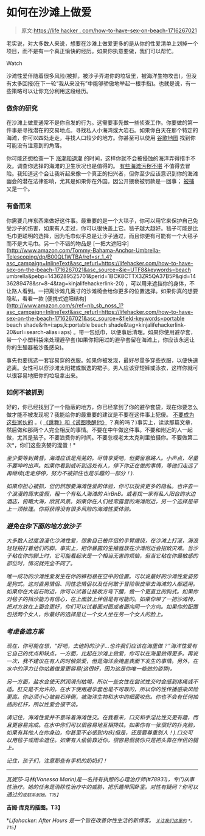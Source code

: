 # 如何在沙滩上做爱

> 原文:[https://life hacker . com/how-to-have-sex-on-beach-1716267021](https://lifehacker.com/how-to-have-sex-on-the-beach-1716267021)

老实说，对大多数人来说，想要在沙滩上做爱更多的是从你的性爱清单上划掉一个项目，而不是有一个真正愉快的经历。如果你执意要做，我们可以帮忙。

Watch

沙滩性爱伴随着很多风险(被抓，被沙子弄进你的垃圾里，被海洋生物攻击)，但没有太多回报(在下一轮“我从来没有”中能够骄傲地举起一根手指)。也就是说，有一些策略可以让你充分利用这段经历。

### 做你的研究

在沙滩上做爱通常不是你自发的行为。这需要事先做一些侦查工作。你要做的第一件事是寻找潜在的交易地点。寻找私人小海湾或大岩石。如果你白天在那个特定的海滩，你可以四处走走，寻找人口较少的地方。你甚至可以使用 [谷歌地图](http://maps.google.com) 找到你可能没有注意到的角落。

你可能还想检查一下 [涨潮和退潮](http://tidesandcurrents.noaa.gov/) 的时间，这样你就不会被侵蚀的海洋弄得措手不及。调查你选择的海滩的卫生状况也是值得的。 [有些海滩污秽不堪](http://www.cbsnews.com/pictures/top-10-dirtiest-beaches-in-america/) 不值得去冒险。我知道这个会让我听起来像一个真正的扫兴者，但你至少应该意识到你的海滩幽会的潜在法律影响，尤其是如果你在外国。因公开猥亵被罚款是一回事； [被捕](http://www.telegraph.co.uk/news/worldnews/middleeast/dubai/2275123/British-couple-arrested-in-Dubai-over-sex-on-the-beach.html) 又是一个。

### 有备而来

你需要几样东西来做好这件事。最重要的是一个大毯子，你可以用它来保护自己免受沙子的伤害，如果有人走过，你可以很快盖上它。毯子越大越好。毯子可能是比毛巾更聪明的选择，因为毛巾似乎总是让沙子通过，而且你更有可能有一个大毯子而不是大毛巾。另一个不错的物品是 [一把大遮阳伞](http://www.amazon.com/Tommy-Bahama-Anchor-Umbrella-Telescoping/dp/B00QL1WTBA/ref=sr_1_4?asc_campaign=InlineText&asc_refurl=https://lifehacker.com/how-to-have-sex-on-the-beach-1716267021&asc_source=&ie=UTF8&keywords=beach umbrella&pebp=1436289525701&perid=1BCK8CTTX3ZR5QA37B5P&qid=1436289478&sr=8-4&tag=kinjalifehackerlink-20) ，可以用来遮挡你的身体，不让路人看到。一把离沙滩几英寸的沙滩椅会给你更多的位置选择。如果你真的想要隐私，看看一款 [便携式遮阳结构](http://www.amazon.com/s/ref=nb_sb_noss_1?asc_campaign=InlineText&asc_refurl=https://lifehacker.com/how-to-have-sex-on-the-beach-1716267021&asc_source=&field-keywords=portable beach shade&rh=i:aps,k:portable beach shade&tag=kinjalifehackerlink-20&url=search-alias=aps) 。带一包纸巾，以便事后清理。如果你使用避孕套，带一个小塑料袋来处理避孕套(如果你把用过的避孕套留在海滩上，你应该永远让你的生殖器被沙蚤感染)。

事先也要挑选一套容易穿的衣服。如果你被发现，最好尽量多穿些衣服，以便快速逃离。女性可以穿沙滩太阳裙或飘逸的裙子。男人应该穿短裤或泳衣，这样你就可以很容易地把你的垃圾拿出来。

### 如何不被抓到

好的，你已经找到了一个隐蔽的地方，你已经拿到了你的避孕套袋，现在你要怎么做才能不被发现呢？我能给你的最重要的建议是不要在这件事上犯傻。 [不要成为这些家伙的](http://gawker.com/florida-couple-arrested-after-a-grandma-tapes-them-havi-1609121389) 。( [《跳舞》和《试图唤醒他》](http://gawker.com/beachfuckers-could-get-15-years-for-fucking-on-beach-1702341093) ？真的吗？)事实上，读读那篇文章，然后做和那两个人完全相反的事情。不要在中午做这件事。不要和附近的人一起做，尤其是孩子。不要浪费你的时间。不要忽视老太太克利里拍摄你。不要做第二次*，你们这些贪婪的混蛋！*

*至少要等到黄昏。海滩应该是荒芜的。尽情享受吧，但要留意路人。小声点，尽量不要呻吟出声。如果你看到或听到远处有人，停下你正在做的事情，等他们走远了再继续(走走停停，努力不被抓住也是乐趣的一部分！).*

*如果你担心被抓，但仍然想要海滩性爱的体验，你可以投资更多的隐私。也许去一个浪漫的周末度假，租一个有私人海滩的 AirBnB。或者找一家有私人阳台的水边酒店，俯瞰大海，欣赏风景。如果你在人们经常露营的海滩附近，另一个选择是带上一顶帐篷。你将获得没有很多风险的海滩性爱体验。*

### *避免在你下面的地方放沙子*

*大多数人过度浪漫化沙滩性爱，想象自己被伴侣的手臂缠绕，在沙滩上打滚，海浪轻轻拍打着他们的脚。事实上，把你暴露的生殖器放在沙滩附近会招致灾难。当沙子粘在你的脚上时，它可能看起来是一个相当无害的烦恼，但当它粘在你最敏感的部位时，情况就完全不同了。*

*唯一成功的沙滩性爱发生在你的裤裆悬在空中的位置。可以说最好的沙滩性爱姿势是狗式。这对直男情侣、同性恋情侣以及任何敢于冒险带皮带去海滩的人都适用。如果你在大岩石附近，你可以试着让接收方弯下腰，做一个更直立的狗式。如果你对毯子的挡沙能力有信心，在上面放上伴侣是有可能的。如果你带了一把沙滩椅，把对方放在上面会更好，你们可以试着面对面或者面向同一个方向。如果你的配置包括两个女人，你最好的选择是让一个女人坐在另一个女人的脸上。*

### *考虑备选方案*

*现在，你可能在想，“好吧，去他妈的沙子…也许我们应该在海里做？”海洋性爱有它自己的优点和缺点。一方面，比起在沙滩上做爱，你可以在海里做得更多。再说一次，我不建议在有人的时候做爱，但是海洋会掩盖表面下发生的事情。另外，在水中的浮力让你站着做爱更容易(这很好，因为这是你唯一能做的姿势)。*

*另一方面，盐水会使天然润滑剂枯竭，所以一些女性在尝试性交时会感到疼痛或不适。肛交是不允许的。在水下使用避孕套也是不可取的，所以你的性传播感染风险更高。你必须小心被岩石绊倒，被海洋生物和水中的细菌咬伤。你也不会有任何抽插的杠杆，所以性爱会很平淡。*

*请记住，海滩性爱并不意味着海滩性交。在我看来，口交和手淫比性交更有趣，而且更容易完成。在水中你们可以很容易地互相搀扶。如果你有一张很好的扑克脸，如果有其他人在你身边，你甚至不必感到内疚(但是，还是要尊重别人！).口交可以用毯子或雨伞遮住。如果有人偷偷靠近你，很容易假装你只是把头靠在伴侣的腿上。*

*记住，孩子们，注意那些有手机的奶奶们！*

* * *

*瓦妮莎·马林(Vanessa Marin)是一名持有执照的心理治疗师(#78931)，专门从事性治疗。她的任务是消除性治疗中的威胁，把乐趣带回卧室。对性有疑问？你可以通过的[<small></small>](mailto:Vanessa.Marin@Lifehacker.com)*<small>*或联系到她。*T15】</small>**

**吉姆·库克的插图。T3】**

**Lifehacker: After Hours 是一个旨在改善你性生活的新博客。 [<small>*关注我们这里的*</small>](https://twitter.com/LHAfterHours) <small>*。*T15】</small>**